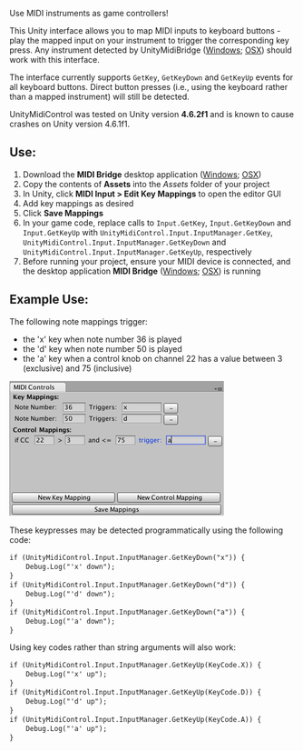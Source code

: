 Use MIDI instruments as game controllers!

This Unity interface allows you to map MIDI inputs to keyboard buttons - play the mapped input on your instrument to trigger the corresponding key press.
Any instrument detected by UnityMidiBridge ([Windows](https://github.com/keijiro/unity-midi-bridge/raw/master/midi-bridge-windows.zip); [OSX](https://github.com/keijiro/unity-midi-bridge/raw/master/midi-bridge-osx.zip)) should work with this interface.

The interface currently supports `GetKey`, `GetKeyDown` and `GetKeyUp` events for all keyboard buttons.
Direct button presses (i.e., using the keyboard rather than a mapped instrument) will still be detected.

UnityMidiControl was tested on Unity version __4.6.2f1__ and is known to cause crashes on Unity version 4.6.1f1.

## Use: ##

1. Download the __MIDI Bridge__ desktop application ([Windows](https://github.com/keijiro/unity-midi-bridge/raw/master/midi-bridge-windows.zip); [OSX](https://github.com/keijiro/unity-midi-bridge/raw/master/midi-bridge-osx.zip))
2. Copy the contents of __Assets__ into the _Assets_ folder of your project
3. In Unity, click __MIDI Input > Edit Key Mappings__ to open the editor GUI
4. Add key mappings as desired
5. Click __Save Mappings__
6. In your game code, replace calls to `Input.GetKey`, `Input.GetKeyDown` and `Input.GetKeyUp` with `UnityMidiControl.Input.InputManager.GetKey`, `UnityMidiControl.Input.InputManager.GetKeyDown` and `UnityMidiControl.Input.InputManager.GetKeyUp`, respectively
7. Before running your project, ensure your MIDI device is connected, and the desktop application __MIDI Bridge__ ([Windows](https://github.com/keijiro/unity-midi-bridge/raw/master/midi-bridge-windows.zip); [OSX](https://github.com/keijiro/unity-midi-bridge/raw/master/midi-bridge-osx.zip)) is running

## Example Use: ##

The following note mappings trigger:

* the 'x' key when note number 36 is played
* the 'd' key when note number 50 is played
* the 'a' key when a control knob on channel 22 has a value between 3 (exclusive) and 75 (inclusive)

![Example key mappings](example_mappings.png)

These keypresses may be detected programmatically using the following code:

	if (UnityMidiControl.Input.InputManager.GetKeyDown("x")) {
		Debug.Log("'x' down");
	}
	if (UnityMidiControl.Input.InputManager.GetKeyDown("d")) {
		Debug.Log("'d' down");
	}
	if (UnityMidiControl.Input.InputManager.GetKeyDown("a")) {
		Debug.Log("'a' down");
	}
	
Using key codes rather than string arguments will also work:

	if (UnityMidiControl.Input.InputManager.GetKeyUp(KeyCode.X)) {
		Debug.Log("'x' up");
	}
	if (UnityMidiControl.Input.InputManager.GetKeyUp(KeyCode.D)) {
		Debug.Log("'d' up");
	}
	if (UnityMidiControl.Input.InputManager.GetKeyUp(KeyCode.A)) {
		Debug.Log("'a' up");
	}